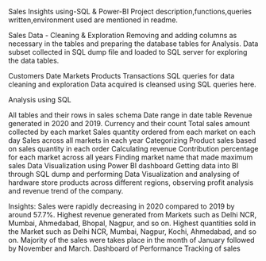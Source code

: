Sales Insights using-SQL & Power-BI
Project description,functions,queries written,environment used are mentioned in readme.

Sales Data - Cleaning & Exploration
Removing and adding columns as necessary in the tables and preparing the database tables for Analysis. Data subset collected in SQL dump file and loaded to SQL server for exploring the data tables.

Customers
Date
Markets
Products
Transactions
SQL queries for data cleaning and exploration
Data acquired is cleansed using SQL queries here.

Analysis using SQL


All tables and their rows in sales schema
Date range in date table
Revenue generated in 2020 and 2019.
Currency and their count
Total sales amount collected by each market
Sales quantity ordered from each market on each day
Sales across all markets in each year
Categorizing Product sales based on sales quantity in each order
Calculating revenue Contribution percentage for each market across all years
Finding market name that made maximum sales
Data Visualization using Power BI dashboard
Getting data into BI through SQL dump and performing Data Visualization and analysing of hardware store products across different regions, observing profit analysis and revenue trend of the company.

Insights:
Sales were rapidly decreasing in 2020 compared to 2019 by around 57.7%.
Highest revenue generated from Markets such as Delhi NCR, Mumbai, Ahmedabad, Bhopal, Nagpur, and so on.
Highest quantities sold in the Market such as Delhi NCR, Mumbai, Nagpur, Kochi, Ahmedabad, and so on.
Majority of the sales were takes place in the month of January followed by November and March.
Dashboard of Performance Tracking of sales 
